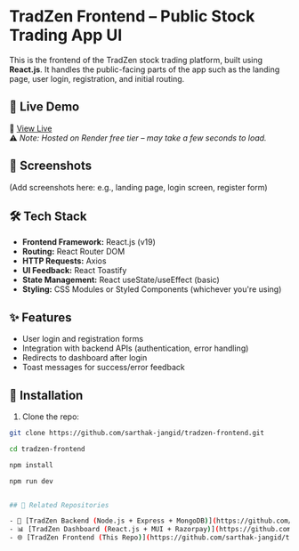 # TradZen Frontend – Public Stock Trading App UI

This is the frontend of the TradZen stock trading platform, built using **React.js**. It handles the public-facing parts of the app such as the landing page, user login, registration, and initial routing.

## 🚀 Live Demo

🔗 [View Live]([https://tradzen-frontend-1.onrender.com/])  
⚠️ _Note: Hosted on Render free tier – may take a few seconds to load._

## 📸 Screenshots

(Add screenshots here: e.g., landing page, login screen, register form)

## 🛠 Tech Stack

- **Frontend Framework:** React.js (v19)
- **Routing:** React Router DOM
- **HTTP Requests:** Axios
- **UI Feedback:** React Toastify
- **State Management:** React useState/useEffect (basic)
- **Styling:** CSS Modules or Styled Components (whichever you're using)

## ✨ Features

- User login and registration forms
- Integration with backend APIs (authentication, error handling)
- Redirects to dashboard after login
- Toast messages for success/error feedback

## 🔧 Installation

1. Clone the repo:

```bash
git clone https://github.com/sarthak-jangid/tradzen-frontend.git

cd tradzen-frontend

npm install

npm run dev


## 🔗 Related Repositories

- 🔧 [TradZen Backend (Node.js + Express + MongoDB)](https://github.com/sarthak-jangid/tradzen-backend) *(API, auth, and database)*
- 📊 [TradZen Dashboard (React.js + MUI + Razorpay)](https://github.com/sarthak-jangid/tradzen-dashboard) *(authenticated user dashboard)*
- 🌐 [TradZen Frontend (This Repo)](https://github.com/sarthak-jangid/tradzen-frontend)  *(public site)*
```

